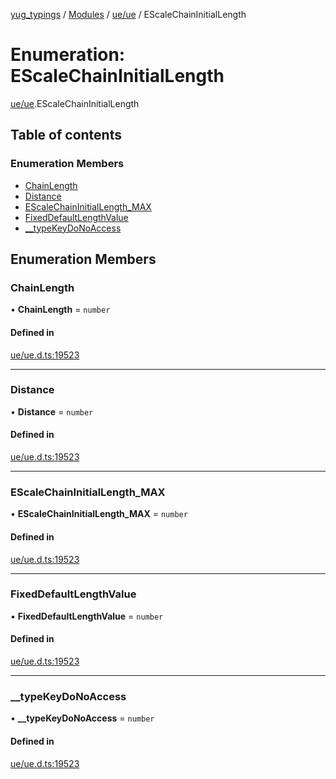 [yug_typings](../README.md) / [Modules](../modules.md) / [ue/ue](../modules/ue_ue.md) / EScaleChainInitialLength

# Enumeration: EScaleChainInitialLength

[ue/ue](../modules/ue_ue.md).EScaleChainInitialLength

## Table of contents

### Enumeration Members

- [ChainLength](ue_ue.EScaleChainInitialLength.md#chainlength)
- [Distance](ue_ue.EScaleChainInitialLength.md#distance)
- [EScaleChainInitialLength\_MAX](ue_ue.EScaleChainInitialLength.md#escalechaininitiallength_max)
- [FixedDefaultLengthValue](ue_ue.EScaleChainInitialLength.md#fixeddefaultlengthvalue)
- [\_\_typeKeyDoNoAccess](ue_ue.EScaleChainInitialLength.md#__typekeydonoaccess)

## Enumeration Members

### ChainLength

• **ChainLength** = `number`

#### Defined in

[ue/ue.d.ts:19523](https://github.com/YugMetaverse/yug_typings/blob/25cad34/ue/ue.d.ts#L19523)

___

### Distance

• **Distance** = `number`

#### Defined in

[ue/ue.d.ts:19523](https://github.com/YugMetaverse/yug_typings/blob/25cad34/ue/ue.d.ts#L19523)

___

### EScaleChainInitialLength\_MAX

• **EScaleChainInitialLength\_MAX** = `number`

#### Defined in

[ue/ue.d.ts:19523](https://github.com/YugMetaverse/yug_typings/blob/25cad34/ue/ue.d.ts#L19523)

___

### FixedDefaultLengthValue

• **FixedDefaultLengthValue** = `number`

#### Defined in

[ue/ue.d.ts:19523](https://github.com/YugMetaverse/yug_typings/blob/25cad34/ue/ue.d.ts#L19523)

___

### \_\_typeKeyDoNoAccess

• **\_\_typeKeyDoNoAccess** = `number`

#### Defined in

[ue/ue.d.ts:19523](https://github.com/YugMetaverse/yug_typings/blob/25cad34/ue/ue.d.ts#L19523)
